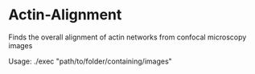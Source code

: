 # Actin-Alignment
Finds the overall alignment of actin networks from confocal microscopy images

Usage: ./exec "path/to/folder/containing/images"
